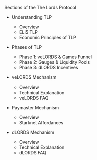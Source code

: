 Sections of the The Lords Protocol 

- Understanding TLP
    - Overview
    - ELI5 TLP
    - Economic Principles of TLP

- Phases of TLP
    - Phase 1: veLORDS & Games Funnel 
    - Phase 2: Gauges & Liquidity Pools
    - Phase 3: dLORDS Incentives

- veLORDS Mechanism
    - Overview
    - Technical Explanation
    - veLORDS FAQ

- Paymaster Mechanism
    - Overview
    - Starknet Affordances

- dLORDS Mechanism
    - Overview
    - Technical Explanation
    - dLORDS FAQ


